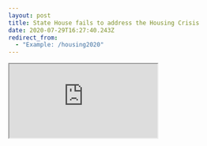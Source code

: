 ```yaml
---
layout: post
title: State House fails to address the Housing Crisis
date: 2020-07-29T16:27:40.243Z
redirect_from:
  - "Example: /housing2020"
---
```

<iframe src="https://docs.google.com/spreadsheets/d/e/2PACX-1vTkO1WJB6eORRs9bK-M9qNA13JKW6l4w5LnoLekHr3rJahbqcKkJjMFDeld7ZuNixf3iZoq7RXUanTD/pubhtml?gid=211013293&amp;single=true&amp;widget=true&amp;headers=false"></iframe>
